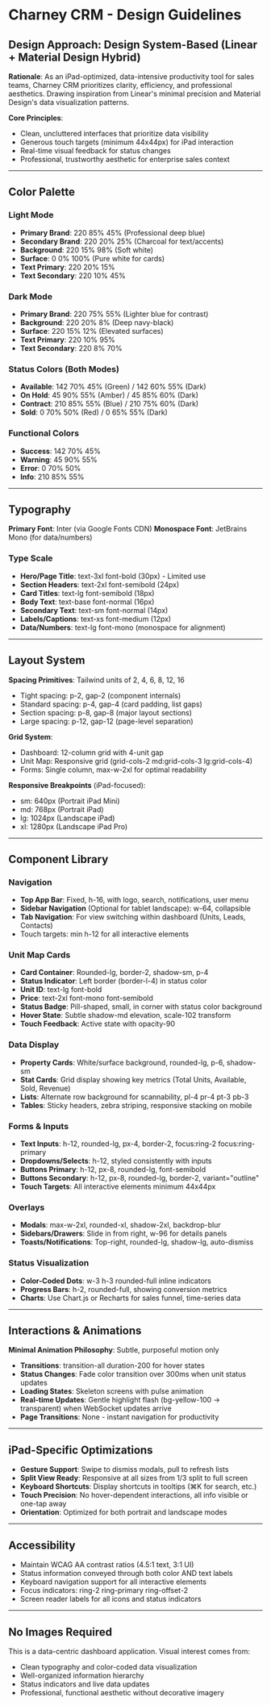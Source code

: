 # Charney CRM - Design Guidelines

## Design Approach: Design System-Based (Linear + Material Design Hybrid)

**Rationale**: As an iPad-optimized, data-intensive productivity tool for sales teams, Charney CRM prioritizes clarity, efficiency, and professional aesthetics. Drawing inspiration from Linear's minimal precision and Material Design's data visualization patterns.

**Core Principles**:
- Clean, uncluttered interfaces that prioritize data visibility
- Generous touch targets (minimum 44x44px) for iPad interaction
- Real-time visual feedback for status changes
- Professional, trustworthy aesthetic for enterprise sales context

---

## Color Palette

### Light Mode
- **Primary Brand**: 220 85% 45% (Professional deep blue)
- **Secondary Brand**: 220 20% 25% (Charcoal for text/accents)
- **Background**: 220 15% 98% (Soft white)
- **Surface**: 0 0% 100% (Pure white for cards)
- **Text Primary**: 220 20% 15%
- **Text Secondary**: 220 10% 45%

### Dark Mode
- **Primary Brand**: 220 75% 55% (Lighter blue for contrast)
- **Background**: 220 20% 8% (Deep navy-black)
- **Surface**: 220 15% 12% (Elevated surfaces)
- **Text Primary**: 220 10% 95%
- **Text Secondary**: 220 8% 70%

### Status Colors (Both Modes)
- **Available**: 142 70% 45% (Green) / 142 60% 55% (Dark)
- **On Hold**: 45 90% 55% (Amber) / 45 85% 60% (Dark)
- **Contract**: 210 85% 55% (Blue) / 210 75% 60% (Dark)
- **Sold**: 0 70% 50% (Red) / 0 65% 55% (Dark)

### Functional Colors
- **Success**: 142 70% 45%
- **Warning**: 45 90% 55%
- **Error**: 0 70% 50%
- **Info**: 210 85% 55%

---

## Typography

**Primary Font**: Inter (via Google Fonts CDN)
**Monospace Font**: JetBrains Mono (for data/numbers)

### Type Scale
- **Hero/Page Title**: text-3xl font-bold (30px) - Limited use
- **Section Headers**: text-2xl font-semibold (24px)
- **Card Titles**: text-lg font-semibold (18px)
- **Body Text**: text-base font-normal (16px)
- **Secondary Text**: text-sm font-normal (14px)
- **Labels/Captions**: text-xs font-medium (12px)
- **Data/Numbers**: text-lg font-mono (monospace for alignment)

---

## Layout System

**Spacing Primitives**: Tailwind units of 2, 4, 6, 8, 12, 16
- Tight spacing: p-2, gap-2 (component internals)
- Standard spacing: p-4, gap-4 (card padding, list gaps)
- Section spacing: p-8, gap-8 (major layout sections)
- Large spacing: p-12, gap-12 (page-level separation)

**Grid System**:
- Dashboard: 12-column grid with 4-unit gap
- Unit Map: Responsive grid (grid-cols-2 md:grid-cols-3 lg:grid-cols-4)
- Forms: Single column, max-w-2xl for optimal readability

**Responsive Breakpoints** (iPad-focused):
- sm: 640px (Portrait iPad Mini)
- md: 768px (Portrait iPad)
- lg: 1024px (Landscape iPad)
- xl: 1280px (Landscape iPad Pro)

---

## Component Library

### Navigation
- **Top App Bar**: Fixed, h-16, with logo, search, notifications, user menu
- **Sidebar Navigation** (Optional for tablet landscape): w-64, collapsible
- **Tab Navigation**: For view switching within dashboard (Units, Leads, Contacts)
- Touch targets: min h-12 for all interactive elements

### Unit Map Cards
- **Card Container**: Rounded-lg, border-2, shadow-sm, p-4
- **Status Indicator**: Left border (border-l-4) in status color
- **Unit ID**: text-lg font-bold
- **Price**: text-2xl font-mono font-semibold
- **Status Badge**: Pill-shaped, small, in corner with status color background
- **Hover State**: Subtle shadow-md elevation, scale-102 transform
- **Touch Feedback**: Active state with opacity-90

### Data Display
- **Property Cards**: White/surface background, rounded-lg, p-6, shadow-sm
- **Stat Cards**: Grid display showing key metrics (Total Units, Available, Sold, Revenue)
- **Lists**: Alternate row background for scannability, pl-4 pr-4 pt-3 pb-3
- **Tables**: Sticky headers, zebra striping, responsive stacking on mobile

### Forms & Inputs
- **Text Inputs**: h-12, rounded-lg, px-4, border-2, focus:ring-2 focus:ring-primary
- **Dropdowns/Selects**: h-12, styled consistently with inputs
- **Buttons Primary**: h-12, px-8, rounded-lg, font-semibold
- **Buttons Secondary**: h-12, px-8, rounded-lg, border-2, variant="outline"
- **Touch Targets**: All interactive elements minimum 44x44px

### Overlays
- **Modals**: max-w-2xl, rounded-xl, shadow-2xl, backdrop-blur
- **Sidebars/Drawers**: Slide in from right, w-96 for details panels
- **Toasts/Notifications**: Top-right, rounded-lg, shadow-lg, auto-dismiss

### Status Visualization
- **Color-Coded Dots**: w-3 h-3 rounded-full inline indicators
- **Progress Bars**: h-2, rounded-full, showing conversion metrics
- **Charts**: Use Chart.js or Recharts for sales funnel, time-series data

---

## Interactions & Animations

**Minimal Animation Philosophy**: Subtle, purposeful motion only

- **Transitions**: transition-all duration-200 for hover states
- **Status Changes**: Fade color transition over 300ms when unit status updates
- **Loading States**: Skeleton screens with pulse animation
- **Real-time Updates**: Gentle highlight flash (bg-yellow-100 → transparent) when WebSocket updates arrive
- **Page Transitions**: None - instant navigation for productivity

---

## iPad-Specific Optimizations

- **Gesture Support**: Swipe to dismiss modals, pull to refresh lists
- **Split View Ready**: Responsive at all sizes from 1/3 split to full screen
- **Keyboard Shortcuts**: Display shortcuts in tooltips (⌘K for search, etc.)
- **Touch Precision**: No hover-dependent interactions, all info visible or one-tap away
- **Orientation**: Optimized for both portrait and landscape modes

---

## Accessibility

- Maintain WCAG AA contrast ratios (4.5:1 text, 3:1 UI)
- Status information conveyed through both color AND text labels
- Keyboard navigation support for all interactive elements
- Focus indicators: ring-2 ring-primary ring-offset-2
- Screen reader labels for all icons and status indicators

---

## No Images Required

This is a data-centric dashboard application. Visual interest comes from:
- Clean typography and color-coded data visualization
- Well-organized information hierarchy
- Status indicators and live data updates
- Professional, functional aesthetic without decorative imagery
